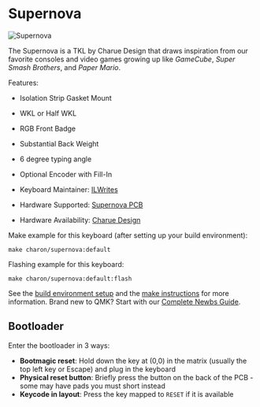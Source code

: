 # Supernova

![Supernova](https://i.imgur.com/4RptTfV.png)

The Supernova is a TKL by Charue Design that draws inspiration from our favorite consoles and video games growing up like *GameCube*, *Super Smash Brothers*, and *Paper Mario*.

Features:
* Isolation Strip Gasket Mount
* WKL or Half WKL
* RGB Front Badge
* Substantial Back Weight
* 6 degree typing angle
* Optional Encoder with Fill-In


* Keyboard Maintainer: [ILWrites](https://github.com/PiKeeb)
* Hardware Supported: [Supernova PCB](https://charue-design.com/collections/supernova/)
* Hardware Availability: [Charue Design](https://charue-design.com/)

Make example for this keyboard (after setting up your build environment):

    make charon/supernova:default

Flashing example for this keyboard:

    make charon/supernova:default:flash

See the [build environment setup](https://docs.qmk.fm/#/getting_started_build_tools) and the [make instructions](https://docs.qmk.fm/#/getting_started_make_guide) for more information. Brand new to QMK? Start with our [Complete Newbs Guide](https://docs.qmk.fm/#/newbs).

## Bootloader

Enter the bootloader in 3 ways:

* **Bootmagic reset**: Hold down the key at (0,0) in the matrix (usually the top left key or Escape) and plug in the keyboard
* **Physical reset button**: Briefly press the button on the back of the PCB - some may have pads you must short instead
* **Keycode in layout**: Press the key mapped to `RESET` if it is available
